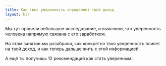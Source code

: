 ```yaml
---
title: Как твоя уверенность определяет твой доход
layout: klr
---
```


Мы тут провели небольшое исследование, и выяснили, что уверенность человека напрямую связана с его заработком.

На этом занятии мы разобрали, как конкретно твоя уверенность влияет на твой доход, и как теперь дальше жить с этой информацией.

А ещё ты получишь 12 рекомендаций как стать уверенным.
